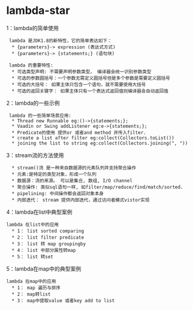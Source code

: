 # lambda-star

1：lambda的简单使用

     lambda 是JDK1.8的新特性，它的简单表达如下：
      * {parameters}-> expression (表达式方式)
      * {parameters}-> {statements;} (语句块)
     
     lambda 的重要特性:
      * 可选类型声明: 不需要声明参数类型， 编译器会统一识别参数类型
      * 可选的参数圆括号：一个参数无需定义圆括号但是多个参数是需要定义圆括号
      * 可选的大括号： 如果主体只包含一个语句，就不需要使用大括号
      * 可选的返回关键字： 如果主体只有一个表达式返回值则编译器会自动返回值
        
2：lambda的一些示例
     
     lambda 的一些简单场景应用:
      * Thread new Runnable eg:()->{statements;};
      * Vaadin or Swing addListener eg:e->{statements;};
      * Predicate的使用 提供or 或者and method 并传入filter.
      * create a list after filter eg:collect(Collectors.toList())
      * joining the list to string eg:collect(Collectors.joining(", "))
     

3：stream流的方法使用

      * stream()流 是一种来自数据源的元素队列并支持聚合操作
      * 元素:是特定的类型对象，形成一个队列
      * 数据源：流的来源。 可以是集合, 数组, I/O channel
      * 聚合操作: 类似sql语句一样, 如filter/map/reduce/find/match/sorted.
      * pipelining: 中间操作都会返回对象本身
      * 内部迭代： stream 提供内部迭代，通过访问者模式vistor实现

4：lambda在list中典型案例

    lambda 在list中的应用
      * 1： list sorted comparing
      * 2： list filter predicate
      * 3： list 转 map groupingby
      * 4： list 中部分属性转map
      * 5： list 转set

5：lambda在map中的典型案例

    lambda 在map中的应用
      * 1： map 遍历与排序
      * 2： map转list
      * 3： map中提取value 或者key add to list

